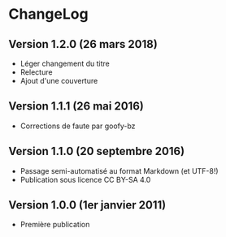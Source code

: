 ChangeLog 
=========

Version 1.2.0 (26 mars 2018)
----------------------------------
* Léger changement du titre
* Relecture
* Ajout d'une couverture

Version 1.1.1 (26 mai 2016)
----------------------------------
* Corrections de faute par goofy-bz

Version 1.1.0 (20 septembre 2016) 
---------------------------------
* Passage semi-automatisé au format Markdown (et UTF-8!)
* Publication sous licence CC BY-SA 4.0

Version 1.0.0 (1er janvier 2011) 
--------------------------------
* Première publication
